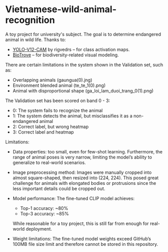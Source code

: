 # Vietnamese-wild-animal-recognition
A toy project for university's subject. The goal is to determine endangered animal in wild life. 
Thanks to:
- [YOLO-V12-CAM](https://github.com/rigvedrs/YOLO-V12-CAM) by rigvedrs – for class activation maps.
- [BioTrove](https://github.com/baskargroup/BioTrove) – for biodiversity-related visual modeling.

There are certain limitations in the system shown in the Validation set, such as:
- Overlapping animals (gaungua(0).jng)
- Environment blended animal (te_te_1(0).png)
- Animal with disproportional shape (ga_loi_lam_duoi_trang_0(1).png)

The Validation set has been scored on band 0 - 3:
- 0: The system fails to recognize the animal
- 1: The system detects the animal, but misclassifies it as a non-endangered animal
- 2: Correct label, but wrong heatmap
- 3: Correct label and heatmap

Limitations:

- Data properties: too small, even for few-shot learning. Furthermore, the range of animal poses is very narrow, limiting the model’s ability to generalize to real-world scenarios.

- Image preprocessing method: Images were manually cropped into almost square-shaped, then resized into (224, 224). This posed great challenge for animals with elongated bodies or protrusions since the less important details could be cropped out.

- Model performance: The fine-tuned CLIP model achieves:
  + Top-1 accuracy: ~80%
  + Top-3 accuracy: ~85%
  
  While reasonable for a toy project, this is still far from enough for real-world deployment.

- Weight limitations: The fine-tuned model weights exceed GitHub’s 100MB file size limit and therefore cannot be stored in this repository.
